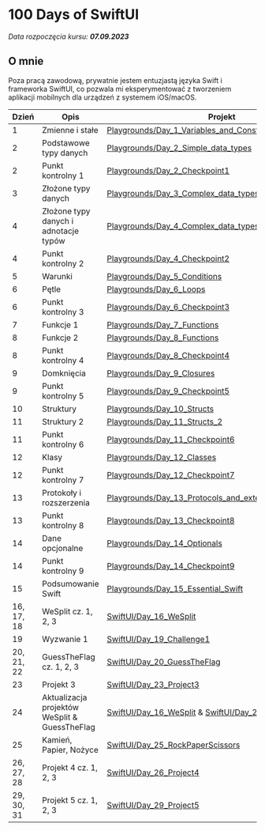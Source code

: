# 100 Days of SwiftUI

_Data rozpoczęcia kursu: **07.09.2023**_

## O mnie

Poza pracą zawodową, prywatnie jestem entuzjastą języka Swift i frameworka SwiftUI, co pozwala mi eksperymentować z tworzeniem aplikacji mobilnych dla urządzeń z systemem iOS/macOS.

| Dzień      | Opis                                          | Projekt                                                                                                                                                                              |
| ---------- | --------------------------------------------- | ------------------------------------------------------------------------------------------------------------------------------------------------------------------------------------ |
| 1          | Zmienne i stałe                               | [Playgrounds/Day_1_Variables_and_Constatns](Playgrounds/Day_1_Variables_and_Constants.playground/Contents.swift)                                                                     |
| 2          | Podstawowe typy danych                        | [Playgrounds/Day_2_Simple_data_types](Playgrounds/Day_2_Simple_data_types.playground/Contents.swift)                                                                                 |
| 2          | Punkt kontrolny 1                             | [Playgrounds/Day_2_Checkpoint1](Playgrounds/Day_2_Checkpoint1.playground/Contents.swift)                                                                                             |
| 3          | Złożone typy danych                           | [Playgrounds/Day_3_Complex_data_types](Playgrounds/Day_3_Complex_data_types.playground/Contents.swift)                                                                               |
| 4          | Złożone typy danych i adnotacje typów         | [Playgrounds/Day_4_Complex_data_types_and_type_annotions](Playgrounds/Day_4_Compex_data_types_type_annotations.playground/Contents.swift)                                            |
| 4          | Punkt kontrolny 2                             | [Playgrounds/Day_4_Checkpoint2](Playgrounds/Day_4_Checkpoint2.playground/Contents.swift)                                                                                             |
| 5          | Warunki                                       | [Playgrounds/Day_5_Conditions](Playgrounds/Day_5_Conditions.playground/Contents.swift)                                                                                               |
| 6          | Pętle                                         | [Playgrounds/Day_6_Loops](Playgrounds/Day_6_Loops.playground/Contents.swift)                                                                                                         |
| 6          | Punkt kontrolny 3                             | [Playgrounds/Day_6_Checkpoint3](Playgrounds/Day_6_Checkpoint3.playground/Contents.swift)                                                                                             |
| 7          | Funkcje 1                                     | [Playgrounds/Day_7_Functions](Playgrounds/Day_7_Functions.playground/Contents.swift)                                                                                                 |
| 8          | Funkcje 2                                     | [Playgrounds/Day_8_Functions](Playgrounds/Day_8_Functions_2.playground/Contents.swift)                                                                                               |
| 8          | Punkt kontrolny 4                             | [Playgrounds/Day_8_Checkpoint4](Playgrounds/Day_8_Checkpoint4.playground/Contents.swift)                                                                                             |
| 9          | Domknięcia                                    | [Playgrounds/Day_9_Closures](Playgrounds/Day_9_Closures.playground/Contents.swift)                                                                                                   |
| 9          | Punkt kontrolny 5                             | [Playgrounds/Day_9_Checkpoint5](Playgrounds/Day_9_Checkpoint5.playground/Contents.swift)                                                                                             |
| 10         | Struktury                                     | [Playgrounds/Day_10_Structs](Playgrounds/Day_10_Structs.playground/Contents.swift)                                                                                                   |
| 11         | Struktury 2                                   | [Playgrounds/Day_11_Structs_2](Playgrounds/Day_11_Structs_2.playground/Contents.swift)                                                                                               |
| 11         | Punkt kontrolny 6                             | [Playgrounds/Day_11_Checkpoint6](Playgrounds/Day_11_Checkpoint6.playground/Contents.swift)                                                                                           |
| 12         | Klasy                                         | [Playgrounds/Day_12_Classes](Playgrounds/Day_12_Classes.playground/Contents.swift)                                                                                                   |
| 12         | Punkt kontrolny 7                             | [Playgrounds/Day_12_Checkpoint7](Playgrounds/Day_12_Checkpoint7.playground/Contents.swift)                                                                                           |
| 13         | Protokoły i rozszerzenia                      | [Playgrounds/Day_13_Protocols_and_extensions](Playgrounds/Day_13_Protocols_and_extensions.playground/Contents.swift)                                                                 |
| 13         | Punkt kontrolny 8                             | [Playgrounds/Day_13_Checkpoint8](Playgrounds/Day_13_Checkpoint8.playground/Contents.swift)                                                                                           |
| 14         | Dane opcjonalne                               | [Playgrounds/Day_14_Optionals](Playgrounds/Day_14_Optionals.playground/Contents.swift)                                                                                               |
| 14         | Punkt kontrolny 9                             | [Playgrounds/Day_14_Checkpoint9](Playgrounds/Day_14_Checkpoint9.playground/Contents.swift)                                                                                           |
| 15         | Podsumowanie Swift                            | [Playgrounds/Day_15_Essential_Swift](Playgrounds/Day_15_Essential_Swift.playground/Contents.swift)                                                                                   |
| 16, 17, 18 | WeSplit cz. 1, 2, 3                           | [SwiftUI/Day_16_WeSplit](SwiftUI/Day_16_WeSplit/Day_16_WeSplit/ContentView.swift)                                                                                                    |
| 19         | Wyzwanie 1                                    | [SwiftUI/Day_19_Challenge1](SwiftUI/Day_19_Challenge1/Day_19_Challenge1/ContentView.swift)                                                                                           |
| 20, 21, 22 | GuessTheFlag cz. 1, 2, 3                      | [SwiftUI/Day_20_GuessTheFlag](SwiftUI/Day_20_GuessTheFlag/Day_20_GuessTheFlag/ContentView.swift)                                                                                     |
| 23         | Projekt 3                                     | [SwiftUI/Day_23_Project3](SwiftUI/Day_23_Project3/Day_23_Project3/ContentView.swift)                                                                                                 |
| 24         | Aktualizacja projektów WeSplit & GuessTheFlag | [SwiftUI/Day_16_WeSplit](SwiftUI/Day_16_WeSplit/Day_16_WeSplit/ContentView.swift) & [SwiftUI/Day_20_GuessTheFlag](SwiftUI/Day_20_GuessTheFlag/Day_20_GuessTheFlag/ContentView.swift) |
| 25         | Kamień, Papier, Nożyce                        | [SwiftUI/Day_25_RockPaperScissors](SwiftUI/Day_25_RockPaperScissors/Day_25_RockPaperScissors/ContentView.swift)                                                                      |
| 26, 27, 28 | Projekt 4 cz. 1, 2, 3                         | [SwiftUI/Day_26_Project4](SwiftUI/Day_26_Project4/Day_26_Project4/ContentView.swift)                                                                                                 |
| 29, 30, 31 | Projekt 5 cz. 1, 2, 3                         | [SwiftUI/Day_29_Project5](SwiftUI/Day_29_Project5/Day_29_Project5/ContentView.swift)                                                                                                 |
